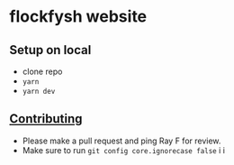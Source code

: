 # flockfysh website

## Setup on local

-   clone repo
-   `yarn`
-   `yarn dev`

## [Contributing](contributing.md)

-   Please make a pull request and ping Ray F for review.
-   Make sure to run `git config core.ignorecase false`
 i i